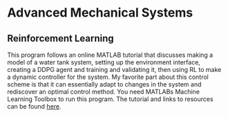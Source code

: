 # Advanced Mechanical Systems
## Reinforcement Learning
This program follows an online MATLAB tutorial that discusses making a model of a water tank system, setting up the environment interface, creating a DDPG agent and training and validating it, then using RL to make a dynamic controller for the system. My favorite part about this control scheme is that it can essentially adapt to changes in the system and rediscover an optimal control method. You need MATLABs Machine Learning Toolbox to run this program. 
The tutorial and links to resources can be found  [here](https://www.mathworks.com/help/reinforcement-learning/ug/create-simulink-environment-and-train-agent.html#CreateSimulinkEnvironmentAndTrainAgentExample-1 "Leave Github").
